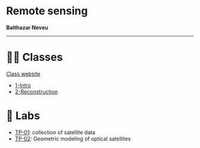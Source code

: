 # Remote sensing

**Balthazar Neveu** 

-----------

# :teacher: Classes
[Class website](https://mvaisat.wp.imt.fr/)

- [1-Intro](/01-introduction.md)
- [2-Reconstruction](/02-regitstration.md)
# :test_tube: Labs
- [TP-01](/TP_01.ipynb): collection of satellite data
- [TP-02](/TP_02.ipynb): Geometric modeling of optical satellites

